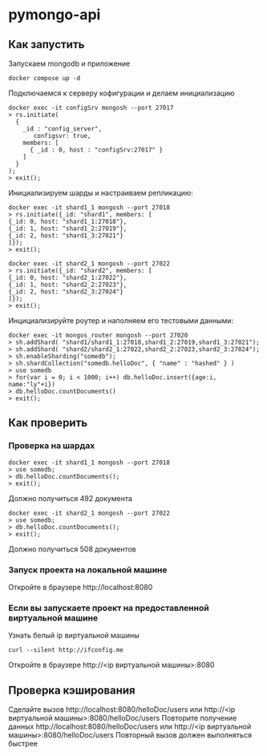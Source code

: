 # pymongo-api

## Как запустить

Запускаем mongodb и приложение

```shell
docker compose up -d
```

Подключаемся к серверу кофигурации и делаем инициализацию

```shell
docker exec -it configSrv mongosh --port 27017
> rs.initiate(
  {
    _id : "config_server",
       configsvr: true,
    members: [
      { _id : 0, host : "configSrv:27017" }
    ]
  }
);
> exit(); 
```

Инициализируем шарды и настраиваем репликацию:
```shell
docker exec -it shard1_1 mongosh --port 27018
> rs.initiate({_id: "shard1", members: [
{_id: 0, host: "shard1_1:27018"},
{_id: 1, host: "shard1_2:27019"},
{_id: 2, host: "shard1_3:27021"}
]});
> exit();
```

```shell
docker exec -it shard2_1 mongosh --port 27022
> rs.initiate({_id: "shard2", members: [
{_id: 0, host: "shard2_1:27022"},
{_id: 1, host: "shard2_2:27023"},
{_id: 2, host: "shard2_3:27024"}
]});
> exit();
```

Инцициализируйте роутер и наполняем его тестовыми данными:
```shell
docker exec -it mongos_router mongosh --port 27020
> sh.addShard( "shard1/shard1_1:27018,shard1_2:27019,shard1_3:27021");
> sh.addShard( "shard2/shard2_1:27022,shard2_2:27023,shard2_3:27024");
> sh.enableSharding("somedb");
> sh.shardCollection("somedb.helloDoc", { "name" : "hashed" } )
> use somedb
> for(var i = 0; i < 1000; i++) db.helloDoc.insert({age:i, name:"ly"+i})
> db.helloDoc.countDocuments() 
> exit(); 
```

## Как проверить

### Проверка на шардах
```shell
docker exec -it shard1_1 mongosh --port 27018
> use somedb;
> db.helloDoc.countDocuments();
> exit(); 
```
Должно получиться 492 документа

```shell
docker exec -it shard2_1 mongosh --port 27022
> use somedb;
> db.helloDoc.countDocuments();
> exit(); 
```
Должно получиться 508 документов

### Запуск проекта на локальной машине

Откройте в браузере http://localhost:8080

### Если вы запускаете проект на предоставленной виртуальной машине

Узнать белый ip виртуальной машины

```shell
curl --silent http://ifconfig.me
```

Откройте в браузере http://<ip виртуальной машины>:8080

## Проверка кэширования

Сделайте вызов http://localhost:8080/helloDoc/users или http://<ip виртуальной машины>:8080/helloDoc/users
Повторите получение данных http://localhost:8080/helloDoc/users или http://<ip виртуальной машины>:8080/helloDoc/users
Повторный вызов должен выполняться быстрее